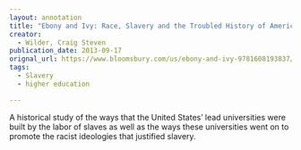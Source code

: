 ```yaml
---
layout: annotation
title: "Ebony and Ivy: Race, Slavery and the Troubled History of America's Universities"
creator:
  - Wilder, Craig Steven
publication_date: 2013-09-17
orignal_url: https://www.bloomsbury.com/us/ebony-and-ivy-9781608193837/
tags:
  - Slavery
  - higher education

---
```

A historical study of the ways that the United States’ lead universities were built by the labor of slaves as well as the ways these universities went on to promote the racist ideologies that justified slavery.
